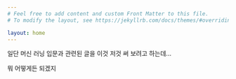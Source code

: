 ```yaml
---
# Feel free to add content and custom Front Matter to this file.
# To modify the layout, see https://jekyllrb.com/docs/themes/#overriding-theme-defaults

layout: home
---
```


일단 머신 러닝 입문과 관련된 글을 이것 저것 써 보려고 하는데...

뭐 어떻게든 되겠지

